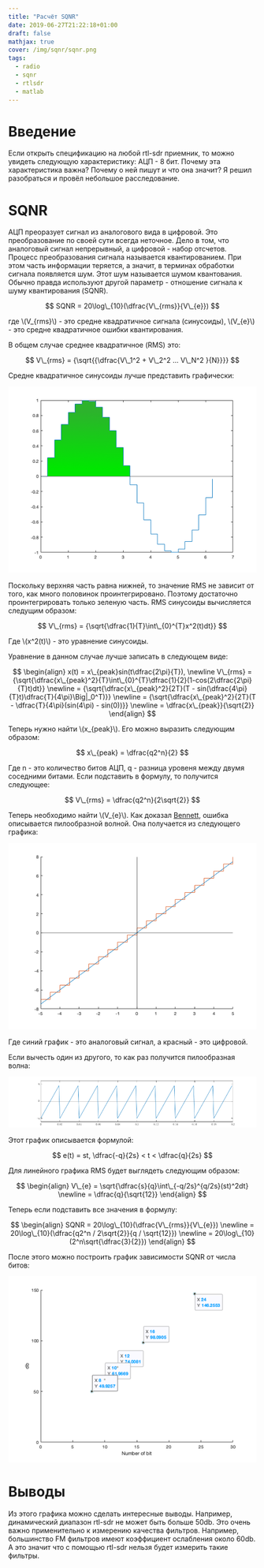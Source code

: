 ```yaml
---
title: "Расчёт SQNR"
date: 2019-06-27T21:22:18+01:00
draft: false
mathjax: true
cover: /img/sqnr/sqnr.png
tags:
  - radio
  - sqnr
  - rtlsdr
  - matlab
---
```


# Введение

Если открыть спецификацию на любой rtl-sdr приемник, то можно увидеть следующую характеристику: АЦП - 8 бит. Почему эта характеристика важна? Почему о ней пишут и что она значит? Я решил разобраться и провёл небольшое расследование.

# SQNR

АЦП преоразует сигнал из аналогового вида в цифровой. Это преобразование по своей сути всегда неточное. Дело в том, что аналоговый сигнал непрерывный, а цифровой - набор отсчетов. Процесс преобразования сигнала называется квантированием. При этом часть информации теряется, а значит, в терминах обработки сигнала появляется шум. Этот шум называется шумом квантования. Обычно правда используют другой параметр - отношение сигнала к шуму квантирования (SQNR).

$$
SQNR = 20\log\_{10}(\dfrac{V\_{rms}}{V\_{e}})
$$

где \\(V\_{rms}\\) - это средне квадратичное сигнала (синусоиды),
\\(V\_{e}\\) - это средне квадратичное ошибки квантирования.

В общем случае среднее квадратичное (RMS) это:

$$
V\_{rms} = {\sqrt{{\dfrac{V\_1^2 + V\_2^2 ... V\_N^2 }{N}}}}
$$

Средне квадратичное синусоиды лучше представить графически:

[![](/img/sqnr/rms_sinusoid.png)](/img/sqnr/rms_sinusoid.m)

Поскольку верхняя часть равна нижней, то значение RMS не зависит от того, как много половинок проинтегрировано. Поэтому достаточно проинтегрировать только зеленую часть. RMS синусоиды вычисляется следущим образом:

$$
V\_{rms} = {\sqrt{\dfrac{1}{T}\int\_{0}^{T}x^2(t)dt}}
$$

Где \\(x^2(t)\\) - это уравнение синусоиды. 

Уравнение в данном случае лучше записать в следующем виде:

$$
\begin{align}
x(t) = x\_{peak}sin(t\dfrac{2\pi}{T}), \newline
V\_{rms} = {\sqrt{\dfrac{x\_{peak}^2}{T}\int\_{0}^{T}\dfrac{1}{2}(1-cos(2\dfrac{2\pi}{T}t)dt}} \newline
= {\sqrt{\dfrac{x\_{peak}^2}{2T}(T - sin(\dfrac{4\pi}{T}t)\dfrac{T}{4\pi}\Big|_0^T)}} \newline
= {\sqrt{\dfrac{x\_{peak}^2}{2T}(T - \dfrac{T}{4\pi}(sin(4\pi) - sin(0))}} \newline
= \dfrac{x\_{peak}}{\sqrt{2}}
\end{align}
$$

Теперь нужно найти \\(x\_{peak}\\). Его можно выразить следующим образом:

$$
x\_{peak} = \dfrac{q2^n}{2}
$$

Где n - это количество битов АЦП, q - разница уровеня между двумя соседними битами. Если подставить в формулу, то получится следующее:

$$
V\_{rms} = \dfrac{q2^n}{2\sqrt{2}}
$$

Теперь необходимо найти \\(V\_{e}\\). Как доказал [Bennett](http://oldweb.mit.bme.hu/books/quantization/papers/Bennett.pdf), ошибка описывается пилообразной волной. Она получается из следующего графика:

[![](/img/sqnr/rms_error.png)](/img/sqnr/rms_error.m)

Где синий график - это аналоговый сигнал, а красный - это цифровой.

Если вычесть один из другого, то как раз получится пилообразная волна:

[![](/img/sqnr/rms_sawtooth.png)](/img/sqnr/rms_sawtooth.m)

Этот график описывается формулой:

$$
e(t) = st, \dfrac{-q}{2s} < t < \dfrac{q}{2s}
$$

Для линейного графика RMS будет выглядеть следующим образом:

$$
\begin{align}
V\_{e} = \sqrt{\dfrac{s}{q}\int\_{-q/2s}^{q/2s}(st)^2dt} \newline
= \dfrac{q}{\sqrt{12}}
\end{align}
$$

Теперь если подставить все значения в формулу:

$$
\begin{align}
SQNR = 20\log\_{10}(\dfrac{V\_{rms}}{V\_{e}}) \newline
= 20\log\_{10}(\dfrac{q2^n / 2\sqrt{2}}{q / \sqrt{12}}) \newline
= 20\log\_{10}(2^n\sqrt{\dfrac{3}{2}})
\end{align}
$$

После этого можно построить график зависимости SQNR от числа битов:

[![](/img/sqnr/sqnr.png)](/img/sqnr/sqnr.m)

# Выводы

Из этого графика можно сделать интересные выводы. Например, динамический диапазон rtl-sdr не может быть больше 50db. Это очень важно применительно к измерению качества фильтров. Например, большинство FM фильтров имеют коэффициент ослабления около 60db. А это значит что с помощью rtl-sdr нельзя будет измерить такие фильтры.

